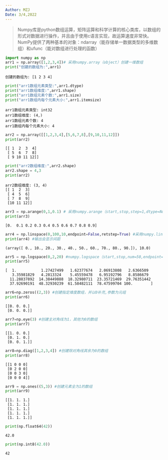 ```yaml
---
Author: MZJ
Date: 3/4,2022
---
```


>Numpy库是python数组运算，矩阵运算和科学计算的核心类库，以数组的形式对数据进行操作，并且由于使用c语言实现，故运算速度非常快。
>NumPy提供了两种基本的对象：ndarray（能存储单一数据类型的多维数组）和ufunc（能对数组进行处理的函数）

```python
import numpy as np
arr1 = np.array([1,2,3,4])# 采用numpy.array（object）创建一维数组
print("创建的数组为:",arr1)
```

    创建的数组为: [1 2 3 4]
    


```python
print("arr1数组元素类型:",arr1.dtype)
print("arr1数组维度:",arr1.shape)
print("arr1数组元素个数:",arr1.size)
print("arr1数组内每个元素大小:",arr1.itemsize)
```

    arr1数组元素类型: int32
    arr1数组维度: (4,)
    arr1数组元素个数: 4
    arr1数组内每个元素大小: 4
    


```python
arr2 = np.array([[1,2,3,4],[5,6,7,8],[9,10,11,12]])
print(arr2)
```

    [[ 1  2  3  4]
     [ 5  6  7  8]
     [ 9 10 11 12]]
    


```python
print("arr2数组维度:",arr2.shape)
arr2.shape = 4,3
print(arr2)
```

    arr2数组维度: (3, 4)
    [[ 1  2  3]
     [ 4  5  6]
     [ 7  8  9]
     [10 11 12]]
    


```python
arr3 = np.arange(0,1,0.1) # 采用numpy.arange（start,stop,step=1,dtype=None）,返回值为数组，不包含终止值
print(arr3)
```

    [0.  0.1 0.2 0.3 0.4 0.5 0.6 0.7 0.8 0.9]
    


```python
arr4 = np.linspace(0,100,10,endpoint=False,retstep=True) #采用numpy.linspace（start,stop,num=50,endpoint=True,retstep=False,dtype=None）构造等差数列
print(arr4) #输出会显示间距
```

    (array([ 0., 10., 20., 30., 40., 50., 60., 70., 80., 90.]), 10.0)
    


```python
arr5 = np.logspace(0,2,20) #numpy.logspace（start,stop,num=50,endpoint=True,base=10.0,dtype=None）构造等比数列
print(arr5)
```

    [  1.           1.27427499   1.62377674   2.06913808   2.6366509
       3.35981829   4.2813324    5.45559478   6.95192796   8.8586679
      11.28837892  14.38449888  18.32980711  23.35721469  29.76351442
      37.92690191  48.32930239  61.58482111  78.47599704 100.        ]
    


```python
arr6=np.zeros((2,3)) #创建指定维度数组，并以0补充,参数为元组
print(arr6)
```

    [[0. 0. 0.]
     [0. 0. 0.]]
    


```python
arr7=np.eye(3) #创建主对角线为1，其他为0的数组
print(arr7)
```

    [[1. 0. 0.]
     [0. 1. 0.]
     [0. 0. 1.]]
    


```python
arr8=np.diag([1,2,3,4]) #创建除对角线其余为0的数组
print(arr8)
```

    [[1 0 0 0]
     [0 2 0 0]
     [0 0 3 0]
     [0 0 0 4]]
    


```python
arr9 = np.ones((5,3)) #创建元素全为1的数组
print(arr9)
```

    [[1. 1. 1.]
     [1. 1. 1.]
     [1. 1. 1.]
     [1. 1. 1.]
     [1. 1. 1.]]
    


```python
print(np.float64(42))
```

    42.0
    


```python
print(np.int8(42.0))
```

    42
    

